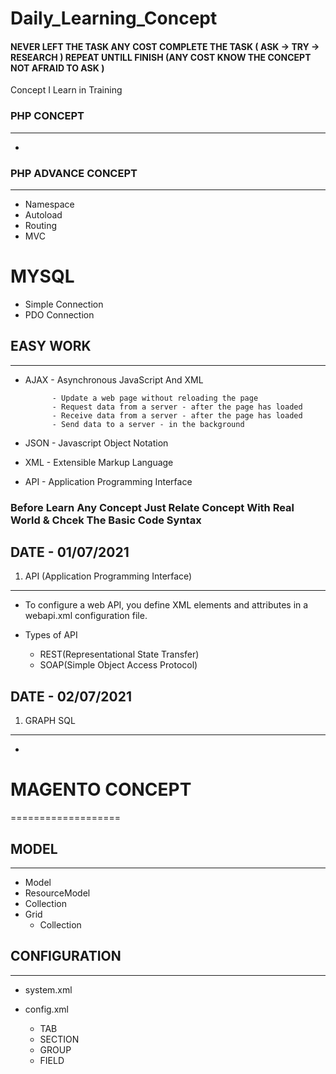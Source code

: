 # Daily_Learning_Concept 

#### NEVER LEFT THE TASK ANY COST COMPLETE THE TASK ( ASK -> TRY -> RESEARCH ) REPEAT UNTILL FINISH (ANY COST KNOW THE CONCEPT NOT AFRAID TO ASK )

Concept I Learn in Training




### PHP CONCEPT
---------------
- 



### PHP ADVANCE CONCEPT
-----------------------
- Namespace
- Autoload
- Routing
- MVC


MYSQL
=====
- Simple Connection
- PDO    Connection




## EASY WORK
----------------
- AJAX  - Asynchronous JavaScript And XML

            - Update a web page without reloading the page
            - Request data from a server - after the page has loaded
            - Receive data from a server - after the page has loaded
            - Send data to a server - in the background
         
         
- JSON  - Javascript Object Notation
- XML   - Extensible Markup Language
- API   - Application Programming Interface




### Before Learn Any Concept Just Relate Concept With Real World &  Chcek The Basic Code Syntax

## DATE - 01/07/2021


1) API (Application Programming Interface)
  --------------------------------------------
  - To configure a web API, you define XML elements and attributes in a webapi.xml configuration file.
 - Types of API
 
     - REST(Representational State Transfer)
     - SOAP(Simple Object Access Protocol)


 ## DATE - 02/07/2021
 
 
 1) GRAPH SQL
   -----------------------------------------
  - 
 
 

# MAGENTO CONCEPT
===================

## MODEL
----------
   - Model
   - ResourceModel
   - Collection
   - Grid
       - Collection
      

## CONFIGURATION
--------------------
- system.xml
- config.xml

  - TAB
  - SECTION
  - GROUP
  - FIELD





 

